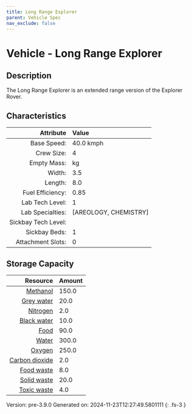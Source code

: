 ```yaml
---
title: Long Range Explorer
parent: Vehicle Spec
nav_exclude: false
---
```

# Vehicle - Long Range Explorer

## Description
The Long Range Explorer is an extended range version of the Explorer Rover.

## Characteristics

| Attribute      | Value |
|--------:|:------|
|Base Speed:|40.0 kmph|
|Crew Size:|4|
|Empty Mass:| kg|
|Width:|3.5|
|Length:|8.0|
|Fuel Efficiency:|0.85|
|Lab Tech Level:|1|
|Lab Specialties:|[AREOLOGY, CHEMISTRY]|
|Sickbay Tech Level:||
|Sickbay Beds:|1|
|Attachment Slots:|0|


## Storage Capacity

| Resource      | Amount |
|--------:|:------|
|[Methanol](../resource/methanol.html)|150.0|
|[Grey water](../resource/grey-water.html)|20.0|
|[Nitrogen](../resource/nitrogen.html)|2.0|
|[Black water](../resource/black-water.html)|10.0|
|[Food](../resource/food.html)|90.0|
|[Water](../resource/water.html)|300.0|
|[Oxygen](../resource/oxygen.html)|250.0|
|[Carbon dioxide](../resource/carbon-dioxide.html)|2.0|
|[Food waste](../resource/food-waste.html)|8.0|
|[Solid waste](../resource/solid-waste.html)|20.0|
|[Toxic waste](../resource/toxic-waste.html)|4.0|

Version: pre-3.9.0 Generated on: 2024-11-23T12:27:49.5801111
{: .fs-3 }